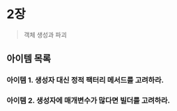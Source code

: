# 2장

> 객체 생성과 파괴

## 아이템 목록

### 아이템 1. 생성자 대신 정적 팩터리 메서드를 고려하라.
### 아이템 2. 생성자에 매개변수가 많다면 빌더를 고려하라.
